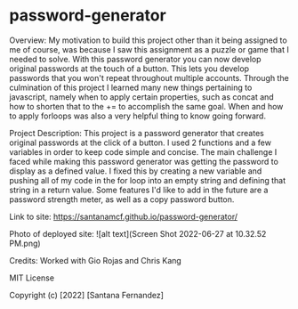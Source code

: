 # password-generator
Overview: 
    My motivation to build this project other than it being assigned to me of course, was because I saw this assignment as a puzzle or game that I needed to solve. With this password generator you can now develop original passwords at the touch of a button. This lets you develop passwords that you won't repeat throughout multiple accounts. Through the culmination of this project I learned many new things pertaining to javascript, namely when to apply certain properties, such as concat and how to shorten that to the += to accomplish the same goal. When and how to apply forloops was also a very helpful thing to know going forward.

Project Description: 
    This project is a password generator that creates original passwords at the click of a button. I used 2 functions and a few variables in order to keep code simple and concise. The main challenge I faced while making this password generator was getting the password to display as a defined value. I fixed this by creating a new variable and pushing all of my code in the for loop into an empty string and defining that string in a return value. Some features I'd like to add in the future are a password strength meter, as well as a copy password button.

Link to site: https://santanamcf.github.io/password-generator/

Photo of deployed site:
![alt text](Screen Shot 2022-06-27 at 10.32.52 PM.png)

Credits: Worked with Gio Rojas and Chris Kang

MIT License

Copyright (c) [2022] [Santana Fernandez]
